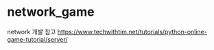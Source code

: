 # network_game

network 개발 참고
https://www.techwithtim.net/tutorials/python-online-game-tutorial/server/
